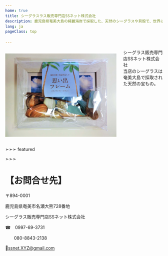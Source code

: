 ```yaml
---
home: true
title: シーグラスラス販売専門店SSネット株式会社
description: 鹿児島県奄美大島の綺麗海岸で採取した、天然のシーグラスや貝殻で、世界にひとつだけのオリジナルフォットフレームを作成して間ませんか？シーグラスも沢山、販売しています。
lang: ja
pageClass: top

---
```


<div class="banner"><div class="container"><div class="columns"><div class="column is-3">
   
![これはオリジナルフレームキットの１個です！](./sakuseimihon-1.jpg)

</div><div class="column">
シーグラス販売専門店SSネット株式会社<br>
当店のシーグラスは奄美大島で採取された天然の宝もの。
</div></div>
</div></div>

➣➣➣ featured

<!-- アイコン：order, 注文! -->


<!-- アイコン：heart, 案内 -->


<!-- アイコン：info, 作成見本 -->


<!-- アイコン：ssnet, SSネット -->

➣➣➣


<div class="extra"><div class="container">

# 【お問合せ先】

〒894-0001

  鹿児島県奄美市名瀬大熊728番地
  
  シーグラス販売専門店SSネット株式会社
  
   
  ☎　0997-69-3731
  
  　　080-8843-2138
    
  📧ssnet.XYZ@gmail.com

</div></div>
